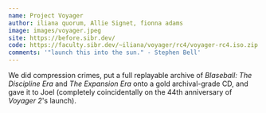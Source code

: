 ```yaml
---
name: Project Voyager
author: iliana quorum, Allie Signet, fionna adams
image: images/voyager.jpeg
site: https://before.sibr.dev/
code: https://faculty.sibr.dev/~iliana/voyager/rc4/voyager-rc4.iso.zip
comments: '"launch this into the sun." - Stephen Bell'
---
```

We did compression crimes, put a full replayable archive of *Blaseball: The Discipline Era* and *The Expansion Era* onto a gold archival-grade CD, and gave it to Joel (completely coincidentally on the 44th anniversary of *Voyager 2*'s launch).